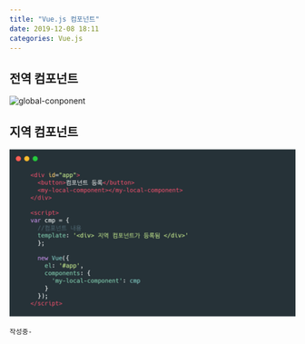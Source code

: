 ```yaml
---
title: "Vue.js 컴포넌트"
date: 2019-12-08 18:11
categories: Vue.js
---
```


## 전역 컴포넌트

![global-conponent](Nutsiper.github.io/assets/images/global-component.png)


## 지역 컴포넌트
![local-conponent](../assets/images/local-component.png)
```
작성중-
```
